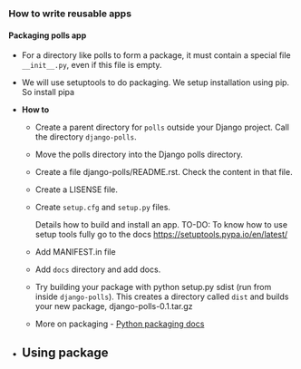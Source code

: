 ### How to write reusable apps  

#### Packaging polls app  
- For a directory like polls to form a package, it must contain a special file
  `__init__.py`, even if this file is empty.

- We will use setuptools to do packaging. We setup installation using pip.
  So install pipa

- **How to**  
  - Create a parent directory for `polls` outside your Django project.
    Call the directory `django-polls`.

  - Move the polls directory into the Django polls directory.

  - Create a file django-polls/README.rst. Check the content in that file.

  - Create a LISENSE file.

  - Create `setup.cfg` and `setup.py` files.  

    Details how to build and install an app.
    TO-DO: To know how to use setup tools fully go to the docs
           https://setuptools.pypa.io/en/latest/

  - Add MANIFEST.in file

  - Add `docs` directory and add docs.

  - Try building your package with python setup.py sdist (run from inside
    `django-polls`). This creates a directory called `dist` and builds your
    new package, django-polls-0.1.tar.gz

  - More on packaging - [Python packaging docs](https://packaging.python.org/tutorials/packaging-projects/)

- **Using package**  
  - 

